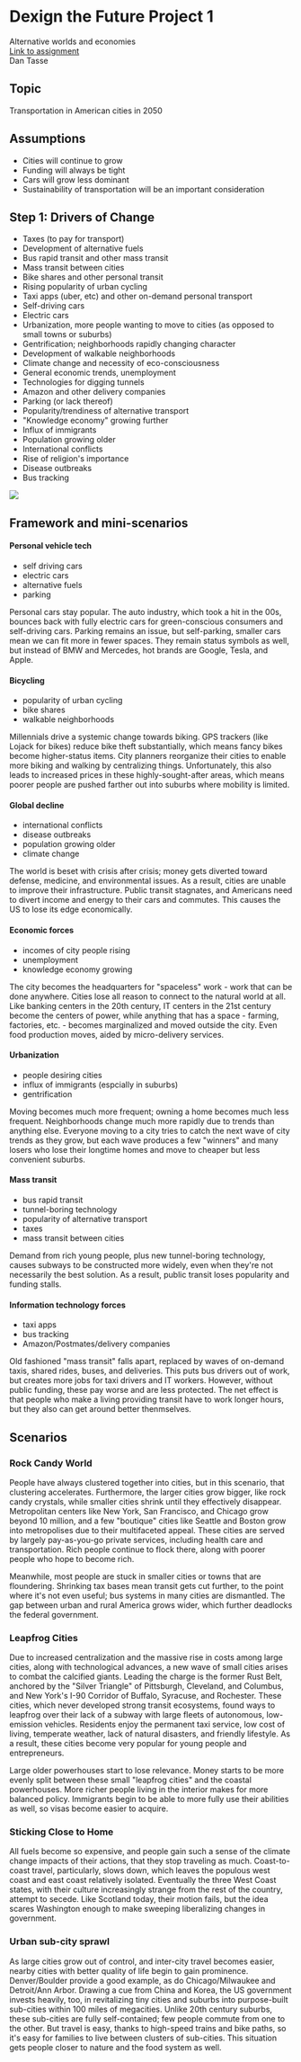 <link href="stylesheets/GitHub2.css" rel="stylesheet"></link>

# Dexign the Future Project 1

Alternative worlds and economies  
[Link to assignment](http://dexignthefuture.wordpress.com/a-1-alternative-worlds-and-economies/)    
Dan Tasse

## Topic

Transportation in American cities in 2050

## Assumptions

- Cities will continue to grow
- Funding will always be tight
- Cars will grow less dominant
- Sustainability of transportation will be an important consideration

## Step 1: Drivers of Change

- Taxes (to pay for transport)
- Development of alternative fuels
- Bus rapid transit and other mass transit
- Mass transit between cities
- Bike shares and other personal transit
- Rising popularity of urban cycling
- Taxi apps (uber, etc) and other on-demand personal transport
- Self-driving cars
- Electric cars
- Urbanization, more people wanting to move to cities (as opposed to small towns or suburbs)
- Gentrification; neighborhoods rapidly changing character
- Development of walkable neighborhoods
- Climate change and necessity of eco-consciousness
- General economic trends, unemployment
- Technologies for digging tunnels
- Amazon and other delivery companies
- Parking (or lack thereof)
- Popularity/trendiness of alternative transport
- "Knowledge economy" growing further
- Influx of immigrants
- Population growing older
- International conflicts
- Rise of religion's importance
- Disease outbreaks
- Bus tracking

<img src="images/drivers_of_change.svg" />

## Framework and mini-scenarios

#### Personal vehicle tech
- self driving cars
- electric cars
- alternative fuels
- parking

Personal cars stay popular. The auto industry, which took a hit in the 00s, bounces back with fully electric cars for green-conscious consumers and self-driving cars. Parking remains an issue, but self-parking, smaller cars mean we can fit more in fewer spaces. They remain status symbols as well, but instead of BMW and Mercedes, hot brands are Google, Tesla, and Apple.

#### Bicycling
- popularity of urban cycling
- bike shares
- walkable neighborhoods

Millennials drive a systemic change towards biking. GPS trackers (like Lojack for bikes) reduce bike theft substantially, which means fancy bikes become higher-status items. City planners reorganize their cities to enable more biking and walking by centralizing things. Unfortunately, this also leads to increased prices in these highly-sought-after areas, which means poorer people are pushed farther out into suburbs where mobility is limited.

#### Global decline
- international conflicts
- disease outbreaks
- population growing older
- climate change

The world is beset with crisis after crisis; money gets diverted toward defense, medicine, and environmental issues. As a result, cities are unable to improve their infrastructure. Public transit stagnates, and Americans need to divert income and energy to their cars and commutes. This causes the US to lose its edge economically.

#### Economic forces
- incomes of city people rising
- unemployment
- knowledge economy growing

The city becomes the headquarters for "spaceless" work - work that can be done anywhere. Cities lose all reason to connect to the natural world at all. Like banking centers in the 20th century, IT centers in the 21st century become the centers of power, while anything that has a space - farming, factories, etc. - becomes marginalized and moved outside the city. Even food production moves, aided by micro-delivery services.

#### Urbanization
- people desiring cities
- influx of immigrants (espcially in suburbs)
- gentrification

Moving becomes much more frequent; owning a home becomes much less frequent. Neighborhoods change much more rapidly due to trends than anything else. Everyone moving to a city tries to catch the next wave of city trends as they grow, but each wave produces a few "winners" and many losers who lose their longtime homes and move to cheaper but less convenient suburbs.

#### Mass transit
- bus rapid transit
- tunnel-boring technology
- popularity of alternative transport
- taxes
- mass transit between cities

Demand from rich young people, plus new tunnel-boring technology, causes subways to be constructed more widely, even when they're not necessarily the best solution. As a result, public transit loses popularity and funding stalls.

#### Information technology forces
- taxi apps
- bus tracking
- Amazon/Postmates/delivery companies

Old fashioned "mass transit" falls apart, replaced by waves of on-demand taxis, shared rides, buses, and deliveries. This puts bus drivers out of work, but creates more jobs for taxi drivers and IT workers. However, without public funding, these pay worse and are less protected. The net effect is that people who make a living providing transit have to work longer hours, but they also can get around better thenmselves.

## Scenarios

### Rock Candy World

People have always clustered together into cities, but in this scenario, that clustering accelerates. Furthermore, the larger cities grow bigger, like rock candy crystals, while smaller cities shrink until they effectively disappear. Metropolitan centers like New York, San Francisco, and Chicago grow beyond 10 million, and a few "boutique" cities like Seattle and Boston grow into metropolises due to their multifaceted appeal. These cities are served by largely pay-as-you-go private services, including health care and transportation. Rich people continue to flock there, along with poorer people who hope to become rich. 

Meanwhile, most people are stuck in smaller cities or towns that are floundering. Shrinking tax bases mean transit gets cut further, to the point where it's not even useful; bus systems in many cities are dismantled. The gap between urban and rural America grows wider, which further deadlocks the federal government.

### Leapfrog Cities

Due to increased centralization and the massive rise in costs among large cities, along with technological advances, a new wave of small cities arises to combat the calcified giants. Leading the charge is the former Rust Belt, anchored by the "Silver Triangle" of Pittsburgh, Cleveland, and Columbus, and New York's I-90 Corridor of Buffalo, Syracuse, and Rochester. These cities, which never developed strong transit ecosystems, found ways to leapfrog over their lack of a subway with large fleets of autonomous, low-emission vehicles. Residents enjoy the permanent taxi service, low cost of living, temperate weather, lack of natural disasters, and friendly lifestyle. As a result, these cities become very popular for young people and entrepreneurs.

Large older powerhouses start to lose relevance. Money starts to be more evenly split between these small "leapfrog cities" and the coastal powerhouses. More richer people living in the interior makes for more balanced policy. Immigrants begin to be able to more fully use their abilities as well, so visas become easier to acquire.

### Sticking Close to Home

All fuels become so expensive, and people gain such a sense of the climate change impacts of their actions, that they stop traveling as much. Coast-to-coast travel, particularly, slows down, which leaves the populous west coast and east coast relatively isolated. Eventually the three West Coast states, with their culture increasingly strange from the rest of the country, attempt to secede. Like Scotland today, their motion fails, but the idea scares Washington enough to make sweeping liberalizing changes in government.

### Urban sub-city sprawl

As large cities grow out of control, and inter-city travel becomes easier, nearby cities with better quality of life begin to gain prominence. Denver/Boulder provide a good example, as do Chicago/Milwaukee and Detroit/Ann Arbor. Drawing a cue from China and Korea, the US government invests heavily, too, in revitalizing tiny cities and suburbs into purpose-built sub-cities within 100 miles of megacities. Unlike 20th century suburbs, these sub-cities are fully self-contained; few people commute from one to the other. But travel is easy, thanks to high-speed trains and bike paths, so it's easy for families to live between clusters of sub-cities. This situation gets people closer to nature and the food system as well. 
